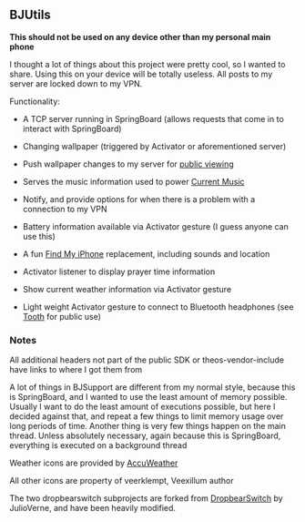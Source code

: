 ## BJUtils

**This should not be used on any device other than my personal main phone**

I thought a lot of things about this project were pretty cool, so I wanted to share. Using this on your device will be totally useless. All posts to my server are locked down to my VPN. 

Functionality:

-  A TCP server running in SpringBoard (allows requests that come in to interact with SpringBoard)

- Changing wallpaper (triggered by Activator or aforementioned server)

- Push wallpaper changes to my server for [public viewing](https://ipadkid.cf/status/wallpaper.jpg)

- Serves the music information used to power [Current Music](https://ipadkid.cf/status/music)

- Notify, and provide options for when there is a problem with a connection to my VPN

- Battery information available via Activator gesture (I guess anyone can use this)

- A fun [Find My iPhone](https://www.apple.com/icloud/find-my-iphone/) replacement, including sounds and location

- Activator listener to display prayer time information

- Show current weather information via Activator gesture 

- Light weight Activator gesture to connect to Bluetooth headphones (see [Tooth](http://cydia.saurik.com/package/com.creaturecoding.tooth/) for public use)

### Notes

All additional headers not part of the public SDK or theos-vendor-include have links to where I got them from

A lot of things in BJSupport are different from my normal style, because this is SpringBoard, and I wanted to use the least amount of memory possible. Usually I want to do the least amount of executions possible, but here I decided against that, and repeat a few things to limit memory usage over long periods of time. Another thing is very few things happen on the main thread. Unless absolutely necessary, again because this is SpringBoard, everything is executed on a background thread

Weather icons are provided by [AccuWeather](https://developer.accuweather.com/weather-icons)

All other icons are property of veerklempt, Veexillum author

The two dropbearswitch subprojects are forked from [DropbearSwitch](https://github.com/julioverne/DropbearSwitch) by JulioVerne, and have been heavily modified. 
